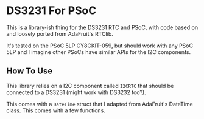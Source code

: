 # DS3231 For PSoC

This is a library-ish thing for the DS3231 RTC and PSoC, with code based on and loosely ported from AdaFruit's RTClib.

It's tested on the PSoC 5LP CY8CKIT-059, but should work with any PSoC 5LP and I imagine other PSoCs have similar APIs for the I2C components. 

## How To Use
This library relies on a I2C component called `I2CRTC` that should be connected to a DS3231 (might work with DS3232 too?). 

This comes with a `DateTime` struct that I adapted from AdaFruit's DateTime class. This comes with a few functions.
